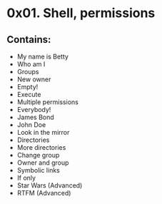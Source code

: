 # 0x01. Shell, permissions
## Contains:

* My name is Betty
* Who am I 
* Groups
* New owner
* Empty! 
* Execute
* Multiple permissions
* Everybody!
* James Bond 
* John Doe
* Look in the mirror
* Directories 
* More directories
* Change group
* Owner and group
* Symbolic links
* If only
* Star Wars  (Advanced)
* RTFM (Advanced)
